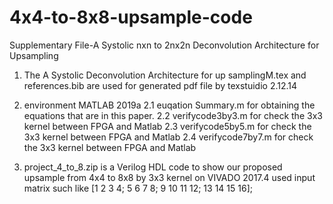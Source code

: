 # 4x4-to-8x8-upsample-code
Supplementary File-A Systolic nxn to 2nx2n Deconvolution Architecture for Upsampling


1. The A Systolic Deconvolution Architecture for up samplingM.tex and references.bib are used for generated pdf file by texstuidio 2.12.14


2. environment MATLAB 2019a
2.1 euqation Summary.m for obtaining the equations that are in this paper.
2.2 verifycode3by3.m for check the 3x3 kernel between FPGA and Matlab 
2.3 verifycode5by5.m for check the 3x3 kernel between FPGA and Matlab 
2.4 verifycode7by7.m for check the 3x3 kernel between FPGA and Matlab 

3. project_4_to_8.zip is a Verilog HDL code to show our proposed upsample from  4x4 to 8x8 by 3x3 kernel  on VIVADO 2017.4
    used input matrix such like 
            [1 2 3 4;
             5 6 7 8;
             9 10 11 12;
            13 14 15 16];
